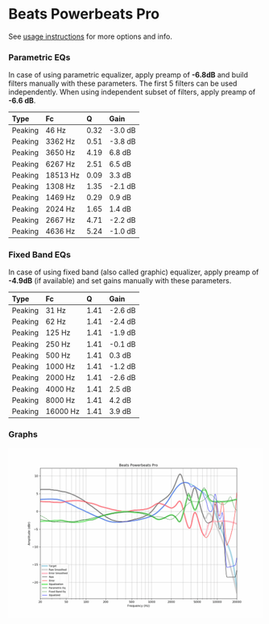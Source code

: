 # Beats Powerbeats Pro
See [usage instructions](https://github.com/jaakkopasanen/AutoEq#usage) for more options and info.

### Parametric EQs
In case of using parametric equalizer, apply preamp of **-6.8dB** and build filters manually
with these parameters. The first 5 filters can be used independently.
When using independent subset of filters, apply preamp of **-6.6 dB**.

| Type    | Fc       |    Q | Gain    |
|:--------|:---------|:-----|:--------|
| Peaking | 46 Hz    | 0.32 | -3.0 dB |
| Peaking | 3362 Hz  | 0.51 | -3.8 dB |
| Peaking | 3650 Hz  | 4.19 | 6.8 dB  |
| Peaking | 6267 Hz  | 2.51 | 6.5 dB  |
| Peaking | 18513 Hz | 0.09 | 3.3 dB  |
| Peaking | 1308 Hz  | 1.35 | -2.1 dB |
| Peaking | 1469 Hz  | 0.29 | 0.9 dB  |
| Peaking | 2024 Hz  | 1.65 | 1.4 dB  |
| Peaking | 2667 Hz  | 4.71 | -2.2 dB |
| Peaking | 4636 Hz  | 5.24 | -1.0 dB |

### Fixed Band EQs
In case of using fixed band (also called graphic) equalizer, apply preamp of **-4.9dB**
(if available) and set gains manually with these parameters.

| Type    | Fc       |    Q | Gain    |
|:--------|:---------|:-----|:--------|
| Peaking | 31 Hz    | 1.41 | -2.6 dB |
| Peaking | 62 Hz    | 1.41 | -2.4 dB |
| Peaking | 125 Hz   | 1.41 | -1.9 dB |
| Peaking | 250 Hz   | 1.41 | -0.1 dB |
| Peaking | 500 Hz   | 1.41 | 0.3 dB  |
| Peaking | 1000 Hz  | 1.41 | -1.2 dB |
| Peaking | 2000 Hz  | 1.41 | -2.6 dB |
| Peaking | 4000 Hz  | 1.41 | 2.5 dB  |
| Peaking | 8000 Hz  | 1.41 | 4.2 dB  |
| Peaking | 16000 Hz | 1.41 | 3.9 dB  |

### Graphs
![](./Beats%20Powerbeats%20Pro.png)